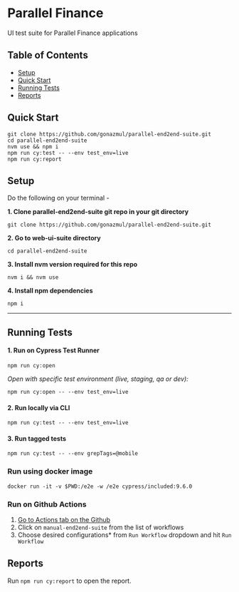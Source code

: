 # Parallel Finance

UI test suite for Parallel Finance applications


## Table of Contents

- [Setup](README.md#setup)
- [Quick Start](README.md#quick-start)
- [Running Tests](README.md#running-tests)
- [Reports](README.md#reports)

## Quick Start

    git clone https://github.com/gonazmul/parallel-end2end-suite.git
    cd parallel-end2end-suite
    nvm use && npm i
    npm run cy:test -- --env test_env=live
    npm run cy:report

## Setup

Do the following on your terminal -

**1. Clone parallel-end2end-suite git repo in your git directory**

    git clone https://github.com/gonazmul/parallel-end2end-suite.git


**2. Go to web-ui-suite directory**

    cd parallel-end2end-suite

**3. Install nvm version required for this repo**

    nvm i && nvm use

**4. Install npm dependencies**

    npm i

---

## Running Tests


#### 1. Run on Cypress Test Runner

    npm run cy:open

_Open with specific test environment (live, staging, qa or dev):_

    npm run cy:open -- --env test_env=live

#### 2. Run locally via CLI

    npm run cy:test -- --env test_env=live

#### 3. Run tagged tests

    npm run cy:test -- --env grepTags=@mobile

### Run using docker image

    docker run -it -v $PWD:/e2e -w /e2e cypress/included:9.6.0

### Run on Github Actions

1. [Go to Actions tab on the Github](https://github.com/gonazmul/parallel-end2end-suite/actions)
2. Click on `manual-end2end-suite` from the list of workflows
3. Choose desired configurations* from `Run Workflow` dropdown and hit `Run Workflow`

## Reports
Run `npm run cy:report` to open the report.
